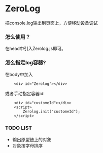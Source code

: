 ZeroLog
===================================

把console.log输出到页面上，方便移动设备调试

### 怎么使用？

在head中引入Zerolog.js即可。

### 怎么指定log容器?

在body中加入
```
    <div id="Zerolog"></div>
```
或者手动指定容器id
```
    <div id="customeId"></div>
    <script>
        Zerolog.init("customeId");
    </script>
```

### TODO LIST
* 输出原型链上的对象
* 对象按字母排序



